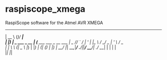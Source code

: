 raspiscope_xmega
================

RaspiScope software for the Atmel AVR XMEGA

  _____                 _  _____                      
 |  __ \               (_)/ ____|                     
 | |__) |__ _ ___ _ __  _| (___   ___ ___  _ __   ___ 
 |  _  // _` / __| '_ \| |\___ \ / __/ _ \| '_ \ / _ \
 | | \ \ (_| \__ \ |_) | |____) | (_| (_) | |_) |  __/
 |_|  \_\__,_|___/ .__/|_|_____/ \___\___/| .__/ \___|
                 | |                      | |         
                 |_|                      |_|         
